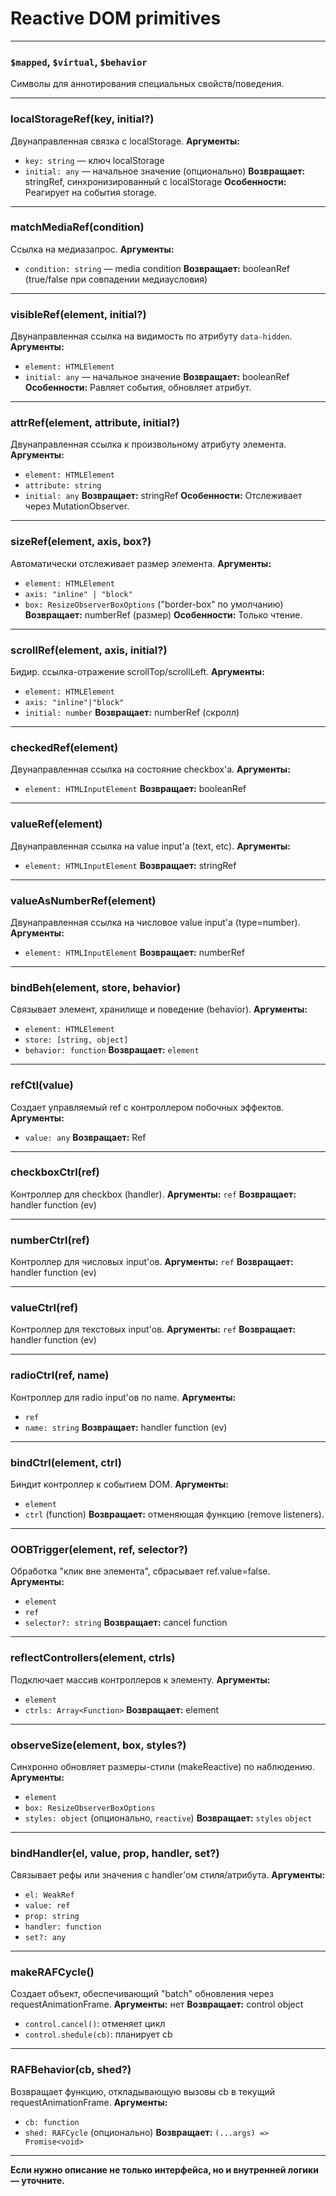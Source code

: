 # Reactive DOM primitives

---

### `$mapped`, `$virtual`, `$behavior`

Символы для аннотирования специальных свойств/поведения.

---

### localStorageRef(key, initial?)

Двунаправленная связка с localStorage.
**Аргументы:**

- `key: string` — ключ localStorage
- `initial: any` — начальное значение (опционально)
**Возвращает:** stringRef, синхронизированный с localStorage
**Особенности:** Реагирует на события storage.

---

### matchMediaRef(condition)

Ссылка на медиазапрос.
**Аргументы:**

- `condition: string` — media condition
**Возвращает:** booleanRef (true/false при совпадении медиаусловия)

---

### visibleRef(element, initial?)

Двунаправленная ссылка на видимость по атрибуту `data-hidden`.
**Аргументы:**

- `element: HTMLElement`
- `initial: any` — начальное значение
**Возвращает:** booleanRef
**Особенности:** Равляет события, обновляет атрибут.

---

### attrRef(element, attribute, initial?)

Двунаправленная ссылка к произвольному атрибуту элемента.
**Аргументы:**

- `element: HTMLElement`
- `attribute: string`
- `initial: any`
**Возвращает:** stringRef
**Особенности:** Отслеживает через MutationObserver.

---

### sizeRef(element, axis, box?)

Автоматически отслеживает размер элемента.
**Аргументы:**

- `element: HTMLElement`
- `axis: "inline" | "block"`
- `box: ResizeObserverBoxOptions` ("border-box" по умолчанию)
**Возвращает:** numberRef (размер)
**Особенности:** Только чтение.

---

### scrollRef(element, axis, initial?)

Бидир. ссылка-отражение scrollTop/scrollLeft.
**Аргументы:**

- `element: HTMLElement`
- `axis: "inline"|"block"`
- `initial: number`
**Возвращает:** numberRef (скролл)

---

### checkedRef(element)

Двунаправленная ссылка на состояние checkbox'а.
**Аргументы:**

- `element: HTMLInputElement`
**Возвращает:** booleanRef

---

### valueRef(element)

Двунаправленная ссылка на value input'а (text, etc).
**Аргументы:**

- `element: HTMLInputElement`
**Возвращает:** stringRef

---

### valueAsNumberRef(element)

Двунаправленная ссылка на числовое value input'а (type=number).
**Аргументы:**

- `element: HTMLInputElement`
**Возвращает:** numberRef

---

### bindBeh(element, store, behavior)

Связывает элемент, хранилище и поведение (behavior).
**Аргументы:**

- `element: HTMLElement`
- `store: [string, object]`
- `behavior: function`
**Возвращает:** `element`

---

### refCtl(value)

Создает управляемый ref с контроллером побочных эффектов.
**Аргументы:**

- `value: any`
**Возвращает:** Ref

---

### checkboxCtrl(ref)

Контроллер для checkbox (handler).
**Аргументы:** `ref`
**Возвращает:** handler function (ev)

---

### numberCtrl(ref)

Контроллер для числовых input'ов.
**Аргументы:** `ref`
**Возвращает:** handler function (ev)

---

### valueCtrl(ref)

Контроллер для текстовых input'ов.
**Аргументы:** `ref`
**Возвращает:** handler function (ev)

---

### radioCtrl(ref, name)

Контроллер для radio input'ов по name.
**Аргументы:**

- `ref`
- `name: string`
**Возвращает:** handler function (ev)

---

### bindCtrl(element, ctrl)

Биндит контроллер к событием DOM.
**Аргументы:**

- `element`
- `ctrl` (function)
**Возвращает:** отменяющая функцию (remove listeners).

---

### OOBTrigger(element, ref, selector?)

Обработка "клик вне элемента", сбрасывает ref.value=false.
**Аргументы:**

- `element`
- `ref`
- `selector?: string`
**Возвращает:** cancel function

---

### reflectControllers(element, ctrls)

Подключает массив контроллеров к элементу.
**Аргументы:**

- `element`
- `ctrls: Array<Function>`
**Возвращает:** element

---

### observeSize(element, box, styles?)

Синхронно обновляет размеры-стили (makeReactive) по наблюдению.
**Аргументы:**

- `element`
- `box: ResizeObserverBoxOptions`
- `styles: object` (опционально, `reactive`)
**Возвращает:** `styles` `object`

---

### bindHandler(el, value, prop, handler, set?)

Связывает рефы или значения с handler'ом стиля/атрибута.
**Аргументы:**

- `el: WeakRef`
- `value: ref`
- `prop: string`
- `handler: function`
- `set?: any`

---

### makeRAFCycle()

Создает объект, обеспечивающий "batch" обновления через requestAnimationFrame.
**Аргументы:** нет
**Возвращает:** control object

- `control.cancel()`: отменяет цикл
- `control.shedule(cb)`: планирует cb

---

### RAFBehavior(cb, shed?)

Возвращает функцию, откладывающую вызовы cb в текущий requestAnimationFrame.
**Аргументы:**

- `cb: function`
- `shed: RAFCycle` (опционально)
**Возвращает:** `(...args) => Promise<void>`

---

**Если нужно описание не только интерфейса, но и внутренней логики — уточните.**
